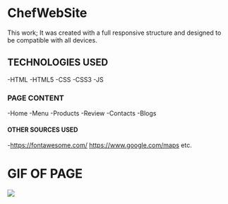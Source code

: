 # ChefWebSite
This work; It was created with a full responsive structure and designed to be compatible with all devices. 

<h2>TECHNOLOGIES USED</h2>
-HTML
-HTML5
-CSS
-CSS3
-JS

<h3>PAGE CONTENT</h3>
-Home
-Menu
-Products
-Review
-Contacts
-Blogs

<h4>OTHER SOURCES USED</h4>

-https://fontawesome.com/
https://www.google.com/maps
etc.

<h1>GIF OF PAGE</h1>
<img src="/img/Restaurant-Web-Site-Google-Chrome-2023-09-14-21-57-49.gif>

<h1> RESPONSIVE GIF</h1>
<img src="/img/Responsive_1.gif>
